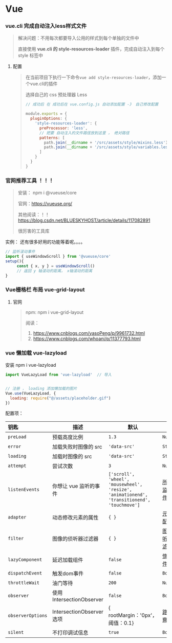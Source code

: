 # Vue

### vue.cli 完成自动注入less样式文件

> 解决问题：不用每次都要导入公用的样式到每个单独的文件中
>
> 直接使用 **vue.cli 的 style-resources-loader**  插件，完成自动注入到每个 style 标签中

1. 配置

   > 在当前项目下执行一下命令`vue add style-resources-loader`，添加一个vue.cli的插件
   >
   > 选择自己的 css 预处理器 Less
   >
   > ```js
   > // 成功后 在 成功后在 vue.config.js 自动添加配置 -》 自己修改配置
   > 
   > module.exports = {
   >   pluginOptions: {
   >     'style-resources-loader': {
   >       preProcessor: 'less',
   >       // 把要 自动注入的文件路径放到这里 ， 绝对路径
   >       patterns: [
   >         path.join(__dirname + '/src/assets/style/mixins.less'),
   >         path.join(__dirname + '/src/assets/style/variables.less')
   >       ]
   >     }
   >   }
   > }
   > ```
   >
   > 

### 官网推荐工具  ！！！

> 安装： npm i @vueuse/core
>
> 官网：https://vueuse.org/
>
> 其他阅读：！！https://blog.csdn.net/BLUESKYHOST/article/details/117082891
>
> 很厉害的工具库

实例： 还有很多好用的功能等着呢。。。。

```js
// 监听滚动事件
import { useWindowScroll } from '@vueuse/core'
setup(){
     const { x, y } = useWindowScroll()
     // 返回 y 轴滚动的距离， x轴滚动的距离
}
```

### Vue栅格栏 布局  vue-grid-layout

1. 官网

   > npm:  npm i vue-grid-layout
   >
   > 阅读：
   >
   > 1.  https://www.cnblogs.com/yasoPeng/p/9961732.html
   > 2. https://www.cnblogs.com/whoani/p/11377793.html
   >
   > 

### vue 懒加载  vue-lazyload

安装 npm i vue-lazyload

```js
import VueLazyLoad from 'vue-lazyload'  // 导入


// 注册 ， loading 添加懒加载的图片
Vue.use(VueLazyLoad, {
  loading: require("@/assets/placeholder.gif")
})
```

配置项：

| 钥匙              | 描述                      | 默认                                                         | 选项                                                         |
| :---------------- | ------------------------- | ------------------------------------------------------------ | ------------------------------------------------------------ |
| `preLoad`         | 预载高度比例              | `1.3`                                                        | `Number`                                                     |
| `error`           | 加载失败时图像的 src      | `'data-src'`                                                 | `String`                                                     |
| `loading`         | 加载时图像的 src          | `'data-src'`                                                 | `String`                                                     |
| `attempt`         | 尝试次数                  | `3`                                                          | `Number`                                                     |
| `listenEvents`    | 你想让 vue 监听的事件     | `['scroll', 'wheel', 'mousewheel', 'resize', 'animationend', 'transitionend', 'touchmove']` | [所需的监听事件](https://www.npmjs.com/package/vue-lazyload#desired-listen-events) |
| `adapter`         | 动态修改元素的属性        | `{ }`                                                        | [元素适配器](https://www.npmjs.com/package/vue-lazyload#element-adapter) |
| `filter`          | 图像的侦听器过滤器        | `{ }`                                                        | [图像侦听器过滤器](https://www.npmjs.com/package/vue-lazyload#image-listener-filter) |
| `lazyComponent`   | 延迟加载组件              | `false`                                                      | [惰性组件](https://www.npmjs.com/package/vue-lazyload#lazy-component) |
| `dispatchEvent`   | 触发dom事件               | `false`                                                      | `Boolean`                                                    |
| `throttleWait`    | 油门等待                  | `200`                                                        | `Number`                                                     |
| `observer`        | 使用 IntersectionObserver | `false`                                                      | `Boolean`                                                    |
| `observerOptions` | IntersectionObserver 选项 | { rootMargin：'0px'，阈值：0.1}                              | [路口观察员](https://www.npmjs.com/package/vue-lazyload#intersectionobserver) |
| `silent`          | 不打印调试信息            | `true`                                                       | `Boolean`                                                    |